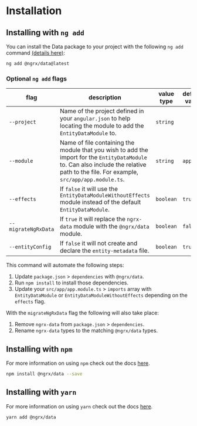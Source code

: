# Installation

## Installing with `ng add`

You can install the Data package to your project with the following `ng add` command <a href="https://angular.io/cli/add" target="_blank">(details here)</a>:

```sh
ng add @ngrx/data@latest
```

### Optional `ng add` flags

| flag | description | value type | default value |
| --- | --- | --- | ---
| `--project` | Name of the project defined in your `angular.json` to help locating the module to add the `EntityDataModule` to. | `string` |
| `--module` | Name of file containing the module that you wish to add the import for the `EntityDataModule` to. Can also include the relative path to the file. For example, `src/app/app.module.ts`. | `string` | `app`
| `--effects` | If `false` it will use the `EntityDataModuleWithoutEffects` module instead of the default `EntityDataModule`. | `boolean` | `true`
| `--migrateNgRxData` | If `true` it will replace the `ngrx-data` module with the `@ngrx/data` module. | `boolean` | `false`
| `--entityConfig` | If `false` it will not create and declare the `entity-metadata` file. | `boolean` | `true`

This command will automate the following steps:

1. Update `package.json` > `dependencies` with `@ngrx/data`.
2. Run `npm install` to install those dependencies.
3. Update your `src/app/app.module.ts` > `imports` array with `EntityDataModule` or `EntityDataModuleWithoutEffects` depending on the `effects` flag.

With the `migrateNgRxData` flag the following will also take place:

1. Remove `ngrx-data` from `package.json` > `dependencies`.
2. Rename `ngrx-data` types to the matching `@ngrx/data` types.

## Installing with `npm`

For more information on using `npm` check out the docs <a href="https://docs.npmjs.com/cli/install" target="_blank">here</a>.

```sh
npm install @ngrx/data --save
```

## Installing with `yarn`

For more information on using `yarn` check out the docs <a href="https://yarnpkg.com/getting-started/usage#installing-all-the-dependencies" target="_blank">here</a>.

```sh
yarn add @ngrx/data
```
